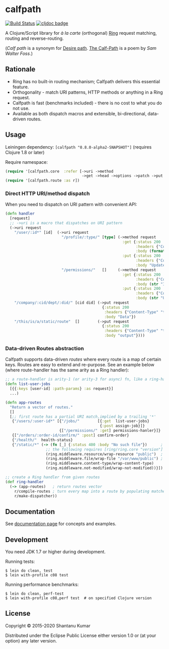 # calfpath

[![Build Status](https://travis-ci.org/kumarshantanu/calfpath.svg)](https://travis-ci.org/kumarshantanu/calfpath)
[![cljdoc badge](https://cljdoc.org/badge/calfpath/calfpath)](https://cljdoc.org/d/calfpath/calfpath)

A Clojure/Script library for _à la carte_ (orthogonal) [Ring](https://github.com/ring-clojure/ring) request matching,
routing and reverse-routing.

(_Calf path_ is a synonym for [Desire path](http://en.wikipedia.org/wiki/Desire_path).
[The Calf-Path](http://www.poets.org/poetsorg/poem/calf-path) is a poem by _Sam Walter Foss_.)


## Rationale

- Ring has no built-in routing mechanism; Calfpath delivers this essential feature.
- Orthogonality - match URI patterns, HTTP methods or anything in a Ring request.
- Calfpath is fast (benchmarks included) - there is no cost to what you do not use.
- Available as both dispatch macros and extensible, bi-directional, data-driven routes.


## Usage

Leiningen dependency: `[calfpath "0.8.0-alpha2-SNAPSHOT"]` (requires Clojure 1.8 or later)

Require namespace:
```clojure
(require '[calfpath.core  :refer [->uri ->method
                                  ->get ->head ->options ->patch ->put ->post ->delete]])
(require '[calfpath.route :as r])
```


### Direct HTTP URI/method dispatch

When you need to dispatch on URI pattern with convenient API:

```clojure
(defn handler
  [request]
  ;; ->uri is a macro that dispatches on URI pattern
  (->uri request
    "/user/:id*" [id]  (->uri request
                         "/profile/:type/" [type] (->method request
                                                    :get {:status 200
                                                          :headers {"Content-Type" "text/plain"}
                                                          :body (format "ID: %s, Type: %s" id type)}
                                                    :put {:status 200
                                                          :headers {"Content-Type" "text/plain"}
                                                          :body "Updated"})
                         "/permissions/"   []     (->method request
                                                    :get {:status 200
                                                          :headers {"Content-Type" "text/plain"}
                                                          :body (str "ID: " id)}
                                                    :put {:status 200
                                                          :headers {"Content-Type" "text/plain"}
                                                          :body (str "Updated ID: " id)}))
    "/company/:cid/dept/:did/" [cid did] (->put request
                                           {:status 200
                                            :headers {"Content-Type" "text/plain"}
                                            :body "Data"})
    "/this/is/a/static/route"  []        (->put request
                                           {:status 200
                                            :headers {"Content-Type" "text/plain"}
                                            :body "output"})))
```


### Data-driven Routes abstraction

Calfpath supports data-driven _routes_ where every route is a map of certain keys. Routes are easy to
extend and re-purpose. See an example below (where route-handler has the same arity as a Ring handler):

```clojure
;; a route-handler is arity-1 (or arity-3 for async) fn, like a ring-handler
(defn list-user-jobs
  [{{:keys [user-id] :path-params} :as request}]
  ...)

(defn app-routes
  "Return a vector of routes."
  []
  [;; first route has a partial URI match,implied by a trailing '*'
   {"/users/:user-id*" [{"/jobs/"        [{:get  list-user-jobs}
                                          {:post assign-job}]}
                        {["/permissions/" :get] permissions-hanler}]}
   {["/orders/:order-id/confirm/" :post] confirm-order}
   {"/health/"  health-status}
   {"/static/*" (-> (fn [_] {:status 400 :body "No such file"})      ; static files serving example
                  ;; the following requires [ring/ring.core "version"] dependency in your project
                  (ring.middleware.resource/wrap-resource "public")  ; render files from classpath
                  (ring.middleware.file/wrap-file "/var/www/public") ; render files from filesystem
                  (ring.middleware.content-type/wrap-content-type)
                  (ring.middleware.not-modified/wrap-not-modified))}])

;; create a Ring handler from given routes
(def ring-handler
  (-> (app-routes)   ; return routes vector
    r/compile-routes ; turn every map into a route by populating matchers in them
    r/make-dispatcher))
```

## Documentation

See [documentation page](doc/intro.md) for concepts and examples.


## Development

You need JDK 1.7 or higher during development.

Running tests:

```shell
$ lein do clean, test
$ lein with-profile c08 test
```

Running performance benchmarks:

```shell
$ lein do clean, perf-test
$ lein with-profile c08,perf test  # on specified Clojure version
```


## License

Copyright © 2015-2020 Shantanu Kumar

Distributed under the Eclipse Public License either version 1.0 or (at
your option) any later version.
